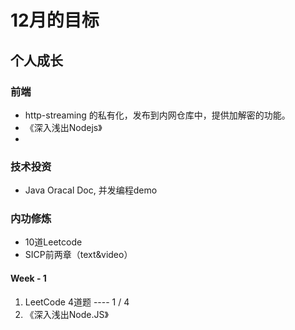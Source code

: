 # 12月的目标

## 个人成长

### 前端

- http-streaming 的私有化，发布到内网仓库中，提供加解密的功能。
- 《深入浅出Nodejs》
- <CSS Secrets>

### 技术投资

- Java Oracal Doc, 并发编程demo

### 内功修炼

- 10道Leetcode
- SICP前两章（text&video）


#### Week - 1

1. LeetCode 4道题    ----  1 / 4
2. 《深入浅出Node.JS》